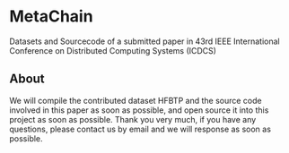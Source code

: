 # MetaChain
Datasets and Sourcecode of a submitted paper in 43rd IEEE International Conference on Distributed Computing Systems (ICDCS)
## About
We will compile the contributed dataset HFBTP and the source code involved in this paper as soon as possible, and open source it into this project as soon as possible.
Thank you very much, if you have any questions, please contact us by email and we will response as soon as possible.
